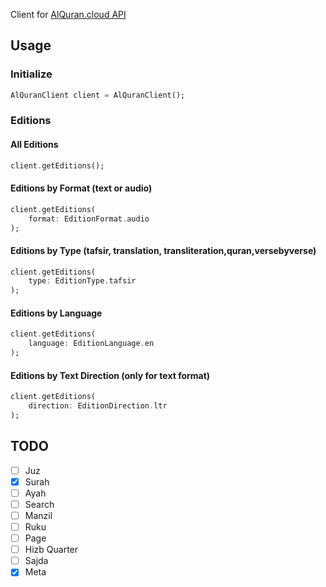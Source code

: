 Client for [AlQuran.cloud API](https://alquran.cloud/api)

## Usage

### Initialize

```dart
AlQuranClient client = AlQuranClient();
```

### Editions

#### All Editions

```dart
client.getEditions();
```

#### Editions by Format (text or audio)

```dart
client.getEditions(
    format: EditionFormat.audio
);
```

#### Editions by Type (tafsir, translation, transliteration,quran,versebyverse)

```dart
client.getEditions(
    type: EditionType.tafsir
);
```

#### Editions by Language

```dart
client.getEditions(
    language: EditionLanguage.en
);
```

#### Editions by Text Direction (only for text format)

```dart
client.getEditions(
    direction: EditionDirection.ltr
);
```

## TODO

- [ ] Juz
- [x] Surah
- [ ] Ayah
- [ ] Search
- [ ] Manzil
- [ ] Ruku
- [ ] Page
- [ ] Hizb Quarter
- [ ] Sajda
- [x] Meta
